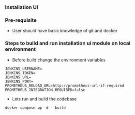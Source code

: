 ### Installation UI

### Pre-requisite
* User should have basic knowledge of git and docker

### Steps to build and run installation ui module on local environment
* Before build change the environment variables

```
JENKINS_USERNAME=
JENKINS_TOKEN=
JENKINS_URL=
JENKINS_PORT=
PROMETHEUS_RELOAD_URL=http://prometheus-url-if-required
PROMETHEUS_INTEGRATION_REQUIRED=false
```

* Lets run and build the codebase
```
docker-compose up -d --build
```
